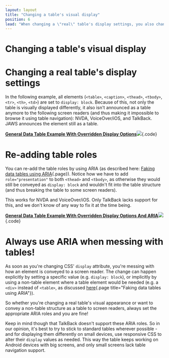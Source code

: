 ```yaml
---
layout: layout
title: "Changing a table's visual display"
position: 6
lead: "When changing a \"real\" table's display settings, you also change how it's announced to the screen reader! This can be fixed with ARIA though."
---
```


# Changing a table's visual display

# Changing a real table's display settings

In the following example, all elements (`<table>`, `<caption>`, `<thead>`, `<tbody>`, `<tr>`, `<th>`, `<td>`) are set to `display: block`. Because of this, not only the table is visually displayed differently, it also isn't announced as a table anymore to the following screen readers (and thus making it impossible to browse it using table navigation): NVDA, VoiceOver/iOS, and TalkBack. JAWS announces the element still as a table.

[**General Data Table Example With Overridden Display Options**![](https://s3-us-west-2.amazonaws.com/i.cdpn.io/1279260.NvxvBR.small.f183349f-8ca0-4468-a66d-6980f555c520.png)](https://codepen.io/accessibility-developer-guide/pen/NvxvBR){.code}

# Re-adding table roles

You can re-add the table roles by using ARIA (as described here: [Faking data tables using ARIA](/code-examples-of-common-patterns-and-daily-requirements/data-and-layout-tables/faking-data-tables-using-aria){.page}). Notice how we have to add `role="presentation"` to both `<thead>` and `<tbody>`, as otherwise they would still be conveyed as `display: block` and wouldn't fit into the table structure (and thus breaking the table to some screen readers).

This works for NVDA and VoiceOver/iOS. Only TalkBack lacks support for this, and we don't know of any way to fix it at the time being.

[**General Data Table Example With Overridden Display Options And ARIA**![](https://s3-us-west-2.amazonaws.com/i.cdpn.io/1279260.gxPxZp.small.727a281b-703c-4302-9ecf-b4b24efa32a3.png)](https://codepen.io/accessibility-developer-guide/pen/gxPxZp){.code}

# Always use ARIA when messing with tables!

As soon as you're changing CSS' `display` attribute, you're messing with how an element is conveyed to a screen reader. The change can happen explicitly by setting a specific value (e.g. `display: block`), or implicitly by using a non-table element where a table element would be needed (e.g. a `<div>` instead of `<table>`, as discussed [here](/code-examples-of-common-patterns-and-daily-requirements/data-and-layout-tables/faking-data-tables-using-aria){.page title="Faking data tables using ARIA"}).

So whether you're changing a real table's visual appearance or want to convey a non-table structure as a table to screen readers, always set the appropriate ARIA roles and you are fine!

Keep in mind though that TalkBack doesn't support these ARIA roles. So in our opinion, it's best to try to stick to standard tables wherever possible - and for displaying them differently on small devices, use responsive CSS to alter their `display` values as needed. This way the table keeps working on Android devices with big screens, and only small screens lack table navigation support.